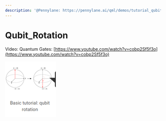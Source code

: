 ```yaml
---
description: '@Pennylane: https://pennylane.ai/qml/demos/tutorial_qubit_rotation.html'
---
```


# Qubit\_Rotation

Video: Quantum Gates: [https://www.youtube.com/watch?v=cobp2Sf5f3o](https://www.youtube.com/watch?v=cobp2Sf5f3o)

![](<../../.gitbook/assets/grafik (6) (1) (1).png>)
